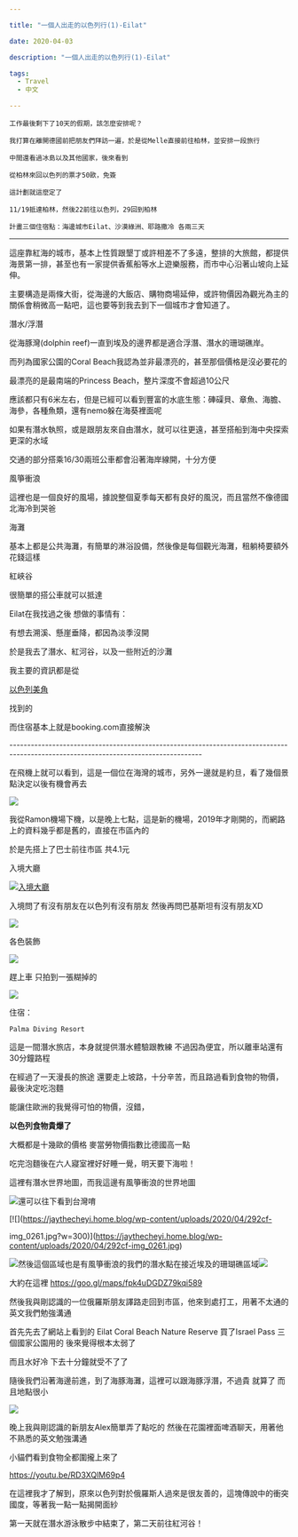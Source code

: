 ```yaml
---

title: "一個人出走的以色列行(1)-Eilat"

date: 2020-04-03

description: "一個人出走的以色列行(1)-Eilat"

tags:
  - Travel
  - 中文

---
```


    工作最後剩下了10天的假期，該怎麼安排呢？

    我打算在離開德國前把朋友們拜訪一遍，於是從Melle直接前往柏林，並安排一段旅行

    中間還看過冰島以及其他國家，後來看到

    從柏林來回以色列的票才50歐，免簽

    這計劃就這麼定了

    11/19抵達柏林，然後22前往以色列，29回到柏林

    計畫三個住宿點：海邊城市Eilat、沙漠綠洲、耶路撒冷 各兩三天

* * *

這座靠紅海的城市，基本上性質跟墾丁或許相差不了多遠，整排的大旅館，都提供海景第一排，甚至也有一家提供香蕉船等水上遊樂服務，而市中心沿著山坡向上延伸。

主要構造是兩條大街，從海邊的大飯店、購物商場延伸，或許物價因為觀光為主的關係會稍微高一點吧，這也要等到我去到下一個城市才會知道了。

潛水/浮潛

從海豚灣(dolphin reef)一直到埃及的邊界都是適合浮潛、潛水的珊瑚礁岸。

而列為國家公園的Coral Beach我認為並非最漂亮的，甚至那個價格是沒必要花的

最漂亮的是最南端的Princess Beach，整片深度不會超過10公尺

應該都只有6米左右，但是已經可以看到豐富的水底生態：硨磲貝、章魚、海膽、海參，各種魚類，還有nemo躲在海葵裡面呢

如果有潛水執照，或是跟朋友來自由潛水，就可以往更遠，甚至搭船到海中央探索更深的水域

交通的部分搭乘16/30兩班公車都會沿著海岸線開，十分方便

風箏衝浪

這裡也是一個良好的風場，據說整個夏季每天都有良好的風況，而且當然不像德國北海冷到哭爸

海灘

基本上都是公共海灘，有簡單的淋浴設備，然後像是每個觀光海灘，租躺椅要額外花錢這樣

紅峽谷

很簡單的搭公車就可以抵達

Eilat在我找過之後 想做的事情有：  

有想去溯溪、懸崖垂降，都因為淡季沒開  

於是我去了潛水、紅河谷，以及一些附近的沙灘  

我主要的資訊都是從

[以色列美角](https://draft.blogger.com/blog/post/edit/2959556287626623950/1377734144318618644#)

找到的  

而住宿基本上就是booking.com直接解決

\------------------------------------------------------------------------------------------------------------------------------------

在飛機上就可以看到，這是一個位在海灣的城市，另外一邊就是約旦，看了幾個景點決定以後有機會再去

[![](https://jaythecheyi.home.blog/wp-content/uploads/2020/04/47634-img_0235.jpg?w=300)](https://jaythecheyi.home.blog/wp-content/uploads/2020/04/47634-img_0235.jpg)

我從Ramon機場下機，以是晚上七點，這是新的機場，2019年才剛開的，而網路上的資料幾乎都是舊的，直接在市區內的  

於是先搭上了巴士前往市區 共4.1元  

入境大廳

[![入境大廳](https://jaythecheyi.home.blog/wp-content/uploads/2020/04/bc045-img_0245.jpg?w=300)](https://jaythecheyi.home.blog/wp-content/uploads/2020/04/bc045-img_0245.jpg)

入境問了有沒有朋友在以色列有沒有朋友 然後再問巴基斯坦有沒有朋友XD

[![](https://jaythecheyi.home.blog/wp-content/uploads/2020/04/f30b1-img_0244.jpg?w=225)](https://jaythecheyi.home.blog/wp-content/uploads/2020/04/f30b1-img_0244.jpg)

各色裝飾

[![](https://jaythecheyi.home.blog/wp-content/uploads/2020/04/8c1d7-img_0247.jpg?w=300)](https://jaythecheyi.home.blog/wp-content/uploads/2020/04/8c1d7-img_0247.jpg)

趕上車 只拍到一張糊掉的

[![](https://jaythecheyi.home.blog/wp-content/uploads/2020/04/79b8b-img_0249.jpg?w=300)](https://jaythecheyi.home.blog/wp-content/uploads/2020/04/79b8b-img_0249.jpg)

住宿：

    

    

    Palma Diving Resort

這是一間潛水旅店，本身就提供潛水體驗跟教練 不過因為便宜，所以離車站還有30分鐘路程  

在經過了一天漫長的旅途 還要走上坡路，十分辛苦，而且路過看到食物的物價，最後決定吃泡麵  

能讓住歐洲的我覺得可怕的物價，沒錯，

**以色列食物貴爆了**

大概都是十幾歐的價格 麥當勞物價指數比德國高一點  

吃完泡麵後在六人寢室裡好好睡一覺，明天要下海啦！

這裡有潛水世界地圖，而我這邊有風箏衝浪的世界地圖

[![](https://jaythecheyi.home.blog/wp-content/uploads/2020/04/7de54-img_0262.jpg?w=300)](https://jaythecheyi.home.blog/wp-content/uploads/2020/04/7de54-img_0262.jpg)還可以往下看到台灣唷

[![](https://jaythecheyi.home.blog/wp-content/uploads/2020/04/292cf-

img_0261.jpg?w=300)](https://jaythecheyi.home.blog/wp-content/uploads/2020/04/292cf-img_0261.jpg)

![](https://img1.blogblog.com/img/video_object.png)然後這個區域也是有風箏衝浪的我們的潛水點在接近埃及的珊瑚礁區域![](https://lh3.googleusercontent.com/opOpYa1gYFGxh4HyYzU_ctj3FL2XtIBiuxgyQX2blOS0qLcfYFtki1i0h8TDzcqsyzc6S3vjnBVphH0Po6qdGqj07XO_p_0QB_IyLe9dftg2PN2G8PlowBMFNDwPQWMBjZigRZeiGwl-IRZqNgrr_JNyrrYo2Ng4_rwAdRkW728A4NJ2LFdhZlgqcSeRZ8s3ZxtDjLy-mdea0JUHjEow5fM1TVkG1YQiUMQhaBzHJ0iTzVpQVf4pg8GPg0nYGJHo9YE9K0jxpPG001CDsoBeJHxh62JOnWr8f3LF9hWDdAiyr7bThQZmGDXvOuJ6HBU_DwhZQWeXSe_s2iJY7jynnVTDLWvfIVmHJEZx_V7AA-xJb0PASEmkegsGcYpokG5UHVAbxPiajbCJoNm5BQoLikqZ2K1u-MnVi-vCl-Z4FrL06r-E93p0IFKInepnbYD7ud-erGwElFTh136PX_I6hSTqCzk2i_6SZF7W9X13sJQeZ-hUEjnt3tVoTy5BFbyiAyLVxCSD5ajHcgj82rpzibGrSgZLlkhXHtRcKDz-6Bk_POAKRl4oRXpTTroW4J6kxAC6xU6MFAwoBd2PP2bqgIkM0NdS7Zts_GIa-HW2HCcJfI8Ig_OeeiS86mr1l8KgtV02ugJoRzsBaF4WJcH1RbEuMG9fsAl_UXfUWBpSYDTBIGOPNVjChuezBpXA5bs=w437-h328-no)

大約在這裡 <https://goo.gl/maps/fpk4uDGDZ79kqi589>

然後我與剛認識的一位俄羅斯朋友譯路走回到市區，他來到處打工，用著不太通的英文我們勉強溝通

首先先去了網站上看到的 Eilat Coral Beach Nature Reserve 買了Israel Pass 三個國家公園用的 後來覺得根本太弱了

而且水好冷 下去十分鐘就受不了了

隨後我們沿著海邊前進，到了海豚海灘，這裡可以跟海豚浮潛，不過貴 就算了 而且地點很小

![](https://lh3.googleusercontent.com/Tc0dhwuVYEpNcNnoK60JMSYdx_kuEwzFVhujU__E70Z8jqVDiZnoxLIBcHWyE369XwbevSx6DhgPX4nWaaWA0pgTg41mGkfhL1k3KHKWIPadRPqETATjVdAdwsnlW4iRkiXxgN691KNkSobK_VTRPdXeHg0yYYKx0ihJm14UNwy_V-FA8Wu8TM4TG2x_fHINMT9faOwKoS86aDhzh9a4HYtfjWszTnd9UH4cgfZnVEtOu5th0yeCGH_yo2yls9lp9KDcZnxJZuGs-nRfu96Q0e45EQPVGOSiiF1Sadn1kuVn9-RHI_bcnbW2mlOzvyi7rl9Ex-5a4EFrvQqW058_7iMBXisoc2WVB5weyErt5ExgK-N0HIFuRBwN8XbyWs_DGf2GiZQ9HS7T3nINW6SWNM2pJGjQ2g6HKJKDrQLmGv6UIxO659cA6hOwHHGAxiJKGkP3Ha0kVsrefNz01T0Iik0X_3vyIyTpP98GSv1BbmpX7vZDVTDaPtAHrc-_Cy1Ki34-7ZSCj5pj05DbzuHJp3AHZgHUY_mwpYyBgE_htubhGgKV-PV0PldvS5zUmcAz0YFue4xo7S27E3MEqVisKDzbGcGgUVsPKSpnNKj4rpMIlOlmtnnTW-k4Eazg9kMIv7uCeP-QM4IPGwSfO_LzHJSky3oVRdYbVoo49wecGUAuVsOjW65JFP1dM9wVt0o=w847-h635-no)

晚上我與剛認識的新朋友Alex簡單弄了點吃的 然後在花園裡面啤酒聊天，用著他不熟悉的英文勉強溝通

小貓們看到食物全都圍攏上來了

https://youtu.be/RD3XQlM69p4

在這裡我才了解到，原來以色列對於俄羅斯人過來是很友善的，這塊傳說中的衝突國度，等著我一點一點揭開面紗

第一天就在潛水游泳散步中結束了，第二天前往紅河谷！

